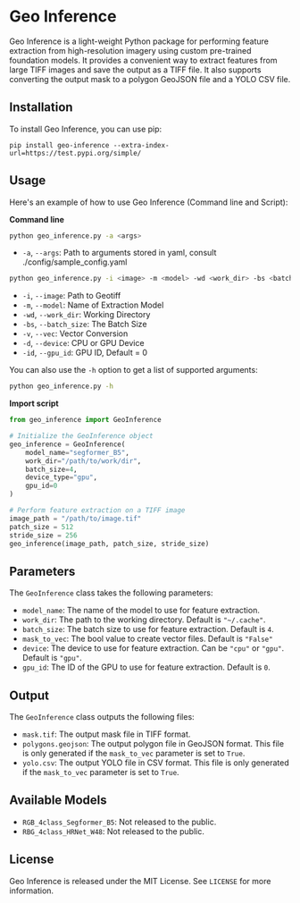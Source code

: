 # Geo Inference

Geo Inference is a light-weight Python package for performing feature extraction from high-resolution imagery using custom pre-trained foundation models. It provides a convenient way to extract features from large TIFF images and save the output as a TIFF file. It also supports converting the output mask to a polygon GeoJSON file and a YOLO CSV file.

## Installation

To install Geo Inference, you can use pip:

```
pip install geo-inference --extra-index-url=https://test.pypi.org/simple/
```

## Usage

Here's an example of how to use Geo Inference (Command line and Script):

**Command line**
```bash
python geo_inference.py -a <args>
```
- `-a`, `--args`: Path to arguments stored in yaml, consult ./config/sample_config.yaml
```bash
python geo_inference.py -i <image> -m <model> -wd <work_dir> -bs <batch_size> -v <vec> -d <device> -id <gpu_id>
```
- `-i`, `--image`: Path to Geotiff
- `-m`, `--model`: Name of Extraction Model
- `-wd`, `--work_dir`: Working Directory
- `-bs`, `--batch_size`: The Batch Size
- `-v`, `--vec`: Vector Conversion
- `-d`, `--device`: CPU or GPU Device
- `-id`, `--gpu_id`: GPU ID, Default = 0

You can also use the `-h` option to get a list of supported arguments:

```bash
python geo_inference.py -h
```

**Import script**
```python
from geo_inference import GeoInference

# Initialize the GeoInference object
geo_inference = GeoInference(
    model_name="segformer_B5",
    work_dir="/path/to/work/dir",
    batch_size=4,
    device_type="gpu",
    gpu_id=0
)

# Perform feature extraction on a TIFF image
image_path = "/path/to/image.tif"
patch_size = 512
stride_size = 256
geo_inference(image_path, patch_size, stride_size)
```

## Parameters

The `GeoInference` class takes the following parameters:

- `model_name`: The name of the model to use for feature extraction.
- `work_dir`: The path to the working directory. Default is `"~/.cache"`.
- `batch_size`: The batch size to use for feature extraction. Default is `4`.
- `mask_to_vec`: The bool value to create vector files. Default is `"False"`
- `device`: The device to use for feature extraction. Can be `"cpu"` or `"gpu"`. Default is `"gpu"`.
- `gpu_id`: The ID of the GPU to use for feature extraction. Default is `0`.

## Output

The `GeoInference` class outputs the following files:

- `mask.tif`: The output mask file in TIFF format.
- `polygons.geojson`: The output polygon file in GeoJSON format. This file is only generated if the `mask_to_vec` parameter is set to `True`.
- `yolo.csv`: The output YOLO file in CSV format. This file is only generated if the `mask_to_vec` parameter is set to `True`.

## Available Models
- `RGB_4class_Segformer_B5`: Not released to the public.
- `RBG_4class_HRNet_W48`: Not released to the public.

## License

Geo Inference is released under the MIT License. See `LICENSE` for more information.

<!--  
## Acknowledgments

This project was inspired by the [SpaceNet Challenge](https://spacenet.ai/).

-->